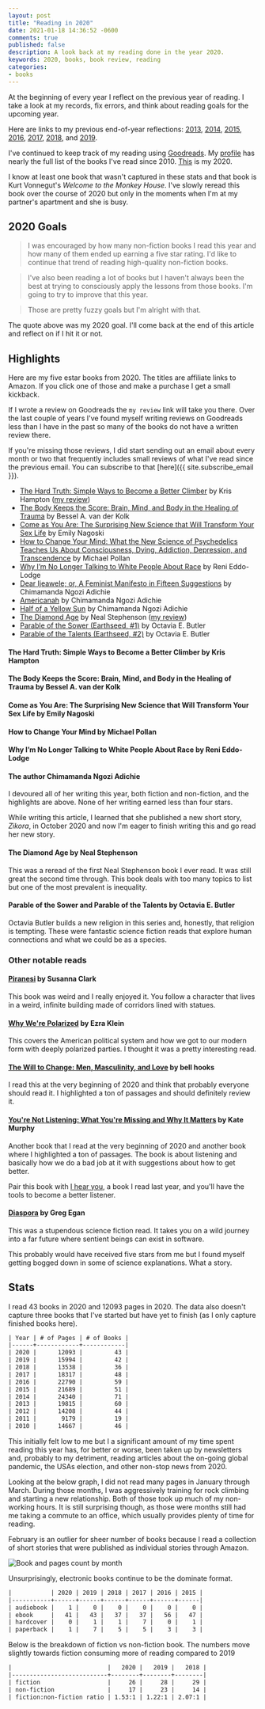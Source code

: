 ```yaml
---
layout: post
title: "Reading in 2020"
date: 2021-01-18 14:36:52 -0600
comments: true
published: false
description: A look back at my reading done in the year 2020.
keywords: 2020, books, book review, reading
categories:
- books
---
```


At the beginning of every year I reflect on the previous year of reading.
I take a look at my records, fix errors, and think about reading goals for the upcoming year.

Here are links to my previous end-of-year reflections: [2013](/blog/2014/01/01/using-incanter-to-review-my-2013-reading/), [2014](/blog/2015/01/08/reading-in-2014/), [2015](/blog/2016/03/13/reading-in-2015/), [2016](/blog/2017/01/04/reading-in-2016/), [2017](/blog/2018/03/03/reading-in-2017/), [2018](/blog/2019/01/21/reading-in-2018/), and [2019](/blog/2020/01/11/reading-in-2019/).

I've continued to keep track of my reading using [Goodreads](http://goodreads.com).
My [profile](https://www.goodreads.com/user/show/3431614-jake-mccrary) has nearly the full list of the books I've read since 2010.
[This](https://www.goodreads.com/review/list/3431614-jake-mccrary?shelf=read_2020) is my 2020.

I know at least one book that wasn't captured in these stats and that book is Kurt Vonnegut's _Welcome to the Monkey House_. I've slowly reread this book over the course of 2020 but only in the moments when I'm at my partner's apartment and she is busy.

## 2020 Goals

> I was encouraged by how many non-fiction books I read this year and how many of them ended up earning a five star rating. I'd like to continue that trend of reading high-quality non-fiction books.

> I've also been reading a lot of books but I haven't always been the best at trying to consciously apply the lessons from those books. I'm going to try to improve that this year.

> Those are pretty fuzzy goals but I'm alright with that.

The quote above was my 2020 goal.
I'll come back at the end of this article and reflect on if I hit it or not.

## Highlights

Here are my five estar books from 2020.
The titles are affiliate links to Amazon.
If you click one of those and make a purchase I get a small kickback.

If I wrote a review on Goodreads the `my review` link will take you there.
Over the last couple of years I've found myself writing reviews on Goodreads less than I have in the past so many of the books do not have a written review there.

If you're missing those reviews, I did start sending out an email about every month or two that frequently includes small reviews of what I've read since the previous email.
You can subscribe to that [here]({{ site.subscribe_email }}).


- [The Hard Truth: Simple Ways to Become a Better Climber](https://www.amazon.com/Hard-Truth-Simple-Become-Climber/dp/1734103604/ref=as_li_ss_tl?crid=HR017VVZNWCS&dchild=1&keywords=the+hard+truth+simple+ways+to+become+a+better+climber&qid=1611004871&sprefix=the+hard+truth+simple+way%2Caps%2C211&sr=8-1&linkCode=ll1&tag=jakemccrary08-20&linkId=c83f83a7274f1a1cea8ff971a794c2f9&language=en_US) by Kris Hampton ([my review](https://www.goodreads.com/review/show/3315020265))
- [The Body Keeps the Score: Brain, Mind, and Body in the Healing of Trauma](https://www.amazon.com/Body-Keeps-Score-Healing-Trauma/dp/0143127748/ref=as_li_ss_tl?crid=1UWC4YYXTHFVP&dchild=1&keywords=the+body+keeps+the+score&qid=1611004915&sprefix=the+body+keeps+th%2Caps%2C172&sr=8-1&linkCode=ll1&tag=jakemccrary08-20&linkId=fdf8e6c322e906aa75d8691969b1c468&language=en_US) by Bessel A. van der Kolk
- [Come as You Are: The Surprising New Science that Will Transform Your Sex Life](https://www.amazon.com/Come-You-Are-Surprising-Transform/dp/1476762090/ref=as_li_ss_tl?crid=158Q447OV8IIE&dchild=1&keywords=come+as+you+are+by+emily+nagoski%2C+ph.d&qid=1611004953&sprefix=come+as+you+are%2Caps%2C167&sr=8-1&linkCode=ll1&tag=jakemccrary08-20&linkId=ad0be17fcbbd0d6ed581e30074190100&language=en_US) by Emily Nagoski
- [How to Change Your Mind: What the New Science of Psychedelics Teaches Us About Consciousness, Dying, Addiction, Depression, and Transcendence](https://www.amazon.com/Change-Your-Mind-Consciousness-Transcendence/dp/0735224153/ref=as_li_ss_tl?crid=1JXZXVQ4SQFXP&dchild=1&keywords=how+to+change+your+mind+michael+pollan&qid=1611004978&sprefix=how+to+change+your+mind%2Caps%2C163&sr=8-1&linkCode=ll1&tag=jakemccrary08-20&linkId=c691a83d70d6af89b38e7d3ecccd420c&language=en_US) by Michael Pollan
- [Why I’m No Longer Talking to White People About Race](https://www.amazon.com/Longer-Talking-White-People-About-ebook/dp/B06WWPX2YF/ref=as_li_ss_tl?crid=3LCGSZKDGGRVP&dchild=1&keywords=why+i%27m+no+longer+talking+to+white+people&qid=1611005016&sprefix=why+I%27m+no+longer+ta%2Caps%2C156&sr=8-2&linkCode=ll1&tag=jakemccrary08-20&linkId=dba1c9c72ad391d03a333a0b570ab4cb&language=en_US) by Reni Eddo-Lodge
- [Dear Ijeawele; or, A Feminist Manifesto in Fifteen Suggestions](https://www.amazon.com/Ijeawele-Feminist-Manifesto-Fifteen-Suggestions/dp/0525434801/ref=as_li_ss_tl?crid=76YYCBFPPCSH&dchild=1&keywords=dear+ijeawele+or+a+feminist+manifesto+in+fifteen+suggestions&qid=1611005047&sprefix=dear+ijeaw%2Caps%2C158&sr=8-1&linkCode=ll1&tag=jakemccrary08-20&linkId=31bff14ff5f72d40ee717b4d5da458c9&language=en_US) by Chimamanda Ngozi Adichie
- [Americanah](https://www.amazon.com/Americanah-Ala-Notable-Books-Adults-ebook/dp/B00A9ET4MC/ref=as_li_ss_tl?crid=3MUB23ST8F04Q&dchild=1&keywords=americanah+by+chimamanda+ngozi+adichie+book&qid=1611005073&sprefix=americanah%2Caps%2C160&sr=8-1&linkCode=ll1&tag=jakemccrary08-20&linkId=c945ffab6a264388de83f1e3a61720ec&language=en_US) by Chimamanda Ngozi Adichie
- [Half of a Yellow Sun](https://www.amazon.com/Half-Yellow-Chimamanda-Ngozi-Adichie/dp/1400095204/ref=as_li_ss_tl?dchild=1&keywords=half+of+a+y+by+chimamanda+ngozi+adichie+book&qid=1611005101&sr=8-2&linkCode=ll1&tag=jakemccrary08-20&linkId=2e71046586a7338ea10a933a0177c9a9&language=en_US) by Chimamanda Ngozi Adichie
- [The Diamond Age](https://www.amazon.com/Diamond-Age-Illustrated-Primer-Spectra-ebook/dp/B000FBJCKI/ref=as_li_ss_tl?dchild=1&keywords=the+diamond+age&qid=1611005129&sr=8-1&linkCode=ll1&tag=jakemccrary08-20&linkId=7377224dfabc477c46cf2b3ae1bc1f57&language=en_US) by Neal Stephenson ([my review](https://www.goodreads.com/review/show/94072683))
- [Parable of the Sower (Earthseed, #1)](https://www.amazon.com/Parable-Talents-Octavia-Butler-ebook/dp/B008HALPHC/ref=as_li_ss_tl?crid=18SX9LQL8JAJ9&dchild=1&keywords=parable+of+the+sower&qid=1611005149&sprefix=parabl%2Caps%2C181&sr=8-2&linkCode=ll1&tag=jakemccrary08-20&linkId=f36e3d762a09f9b4fad105be6cefd280&language=en_US) by Octavia E. Butler
- [Parable of the Talents (Earthseed, #2)](https://www.amazon.com/Parable-Sower-Octavia-Butler/dp/1538732181/ref=as_li_ss_tl?crid=18SX9LQL8JAJ9&dchild=1&keywords=parable+of+the+sower&qid=1611005149&sprefix=parabl%2Caps%2C181&sr=8-1&linkCode=ll1&tag=jakemccrary08-20&linkId=3bf57baa6c0f62b1e17c59a85b4b77a9&language=en_US) by Octavia E. Butler

#### The Hard Truth: Simple Ways to Become a Better Climber by Kris Hampton

#### The Body Keeps the Score: Brain, Mind, and Body in the Healing of Trauma by Bessel A. van der Kolk

#### Come as You Are: The Surprising New Science that Will Transform Your Sex Life by Emily Nagoski

#### How to Change Your Mind by Michael Pollan

#### Why I’m No Longer Talking to White People About Race by Reni Eddo-Lodge

#### The author Chimamanda Ngozi Adichie

I devoured all of her writing this year, both fiction and non-fiction, and the highlights are above.
None of her writing earned less than four stars.

While writing this article, I learned that she published a new short story, _Zikora_, in October 2020 and now I'm eager to finish writing this and go read her new story.

#### The Diamond Age by Neal Stephenson

This was a reread of the first Neal Stephenson book I ever read.
It was still great the second time through.
This book deals with too many topics to list but one of the most prevalent is inequality.

#### Parable of the Sower and Parable of the Talents by Octavia E. Butler

Octavia Butler builds a new religion in this series and, honestly, that religion is tempting.
These were fantastic science fiction reads that explore human connections and what we could be as a species.

### Other notable reads

#### [Piranesi](https://www.goodreads.com/book/show/52702097-piranesi) by Susanna Clark

This book was weird and I really enjoyed it.
You follow a character that lives in a weird, infinite building made of corridors lined with statues.

#### [Why We're Polarized](https://www.goodreads.com/book/show/52655150-why-we-re-polarized) by Ezra Klein

This covers the American political system and how we got to our modern form with deeply polarized parties.
I thought it was a pretty interesting read.

#### [The Will to Change: Men, Masculinity, and Love](https://www.goodreads.com/book/show/6656720-the-will-to-change) by bell hooks

I read this at the very beginning of 2020 and think that probably everyone should read it.
I highlighted a ton of passages and should definitely review it.

#### [You're Not Listening: What You're Missing and Why It Matters](https://www.goodreads.com/book/show/52355815-you-re-not-listening) by Kate Murphy

Another book that I read at the very beginning of 2020 and another book where I highlighted a ton of passages.
The book is about listening and basically how we do a bad job at it with suggestions about how to get better.

Pair this book with [I hear you](https://www.goodreads.com/book/show/35522033-i-hear-you), a book I read last year, and you'll have the tools to become a better listener.

#### [Diaspora](https://www.goodreads.com/book/show/18886790-diaspora) by Greg Egan

This was a stupendous science fiction read.
It takes you on a wild journey into a far future where sentient beings can exist in software.

This probably would have received five stars from me but I found myself getting bogged down in some of science explanations.
What a story.

## Stats

I read 43 books in 2020 and 12093 pages in 2020.
The data also doesn't capture three books that I've started but have yet to finish (as I only capture finished books here).

```org
| Year | # of Pages | # of Books |
|------+------------+------------|
| 2020 |      12093 |         43 |
| 2019 |      15994 |         42 |
| 2018 |      13538 |         36 |
| 2017 |      18317 |         48 |
| 2016 |      22790 |         59 |
| 2015 |      21689 |         51 |
| 2014 |      24340 |         71 |
| 2013 |      19815 |         60 |
| 2012 |      14208 |         44 |
| 2011 |       9179 |         19 |
| 2010 |      14667 |         46 |

```

This initially felt low to me but I a significant amount of my time spent reading this year has, for better or worse, been taken up by newsletters and, probably to my detriment, reading articles about the on-going global pandemic, the USAs election, and other non-stop news from 2020.

Looking at the below graph, I did not read many pages in January through March.
During those months, I was aggressively training for rock climbing and starting a new relationship.
Both of those took up much of my non-working hours.
It is still surprising though, as those were months still had me taking a commute to an office, which usually provides plenty of time for reading.

February is an outlier for sheer number of books because I read a collection of short stories that were published as individual stories through Amazon.

![Book and pages count by month](/images/reading-2020/books-by-month-2020.png "Number of books and pages for each month")

Unsurprisingly, electronic books continue to be the dominate format.

```org
|           | 2020 | 2019 | 2018 | 2017 | 2016 | 2015 |
|-----------+------+------+------+------+------+------|
| audiobook |    1 |    0 |    0 |    0 |    0 |    0 |
| ebook     |   41 |   43 |   37 |   37 |   56 |   47 |
| hardcover |    0 |    1 |    1 |    7 |    0 |    1 |
| paperback |    1 |    7 |    5 |    5 |    3 |    3 |
```

Below is the breakdown of fiction vs non-fiction book.
The numbers move slightly towards fiction consuming more of reading compared to 2019

```org
|                           |   2020 |   2019 |   2018 |
|---------------------------+--------+--------+--------|
| fiction                   |     26 |     28 |     29 |
| non-fiction               |     17 |     23 |     14 |
| fiction:non-fiction ratio | 1.53:1 | 1.22:1 | 2.07:1 |

```

